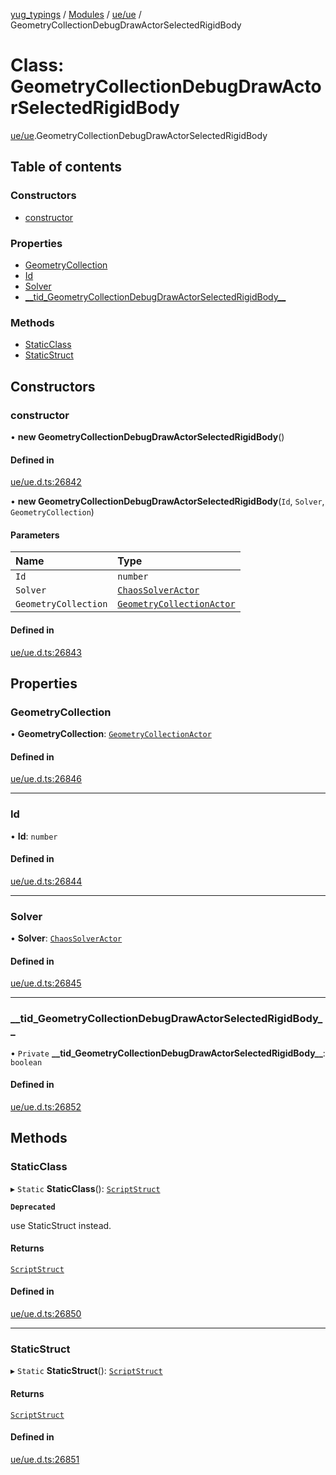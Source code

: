 [yug_typings](../README.md) / [Modules](../modules.md) / [ue/ue](../modules/ue_ue.md) / GeometryCollectionDebugDrawActorSelectedRigidBody

# Class: GeometryCollectionDebugDrawActorSelectedRigidBody

[ue/ue](../modules/ue_ue.md).GeometryCollectionDebugDrawActorSelectedRigidBody

## Table of contents

### Constructors

- [constructor](ue_ue.GeometryCollectionDebugDrawActorSelectedRigidBody.md#constructor)

### Properties

- [GeometryCollection](ue_ue.GeometryCollectionDebugDrawActorSelectedRigidBody.md#geometrycollection)
- [Id](ue_ue.GeometryCollectionDebugDrawActorSelectedRigidBody.md#id)
- [Solver](ue_ue.GeometryCollectionDebugDrawActorSelectedRigidBody.md#solver)
- [\_\_tid\_GeometryCollectionDebugDrawActorSelectedRigidBody\_\_](ue_ue.GeometryCollectionDebugDrawActorSelectedRigidBody.md#__tid_geometrycollectiondebugdrawactorselectedrigidbody__)

### Methods

- [StaticClass](ue_ue.GeometryCollectionDebugDrawActorSelectedRigidBody.md#staticclass)
- [StaticStruct](ue_ue.GeometryCollectionDebugDrawActorSelectedRigidBody.md#staticstruct)

## Constructors

### constructor

• **new GeometryCollectionDebugDrawActorSelectedRigidBody**()

#### Defined in

[ue/ue.d.ts:26842](https://github.com/YugMetaverse/yug_typings/blob/b7d9b19/ue/ue.d.ts#L26842)

• **new GeometryCollectionDebugDrawActorSelectedRigidBody**(`Id`, `Solver`, `GeometryCollection`)

#### Parameters

| Name | Type |
| :------ | :------ |
| `Id` | `number` |
| `Solver` | [`ChaosSolverActor`](ue_ue.ChaosSolverActor.md) |
| `GeometryCollection` | [`GeometryCollectionActor`](ue_ue.GeometryCollectionActor.md) |

#### Defined in

[ue/ue.d.ts:26843](https://github.com/YugMetaverse/yug_typings/blob/b7d9b19/ue/ue.d.ts#L26843)

## Properties

### GeometryCollection

• **GeometryCollection**: [`GeometryCollectionActor`](ue_ue.GeometryCollectionActor.md)

#### Defined in

[ue/ue.d.ts:26846](https://github.com/YugMetaverse/yug_typings/blob/b7d9b19/ue/ue.d.ts#L26846)

___

### Id

• **Id**: `number`

#### Defined in

[ue/ue.d.ts:26844](https://github.com/YugMetaverse/yug_typings/blob/b7d9b19/ue/ue.d.ts#L26844)

___

### Solver

• **Solver**: [`ChaosSolverActor`](ue_ue.ChaosSolverActor.md)

#### Defined in

[ue/ue.d.ts:26845](https://github.com/YugMetaverse/yug_typings/blob/b7d9b19/ue/ue.d.ts#L26845)

___

### \_\_tid\_GeometryCollectionDebugDrawActorSelectedRigidBody\_\_

• `Private` **\_\_tid\_GeometryCollectionDebugDrawActorSelectedRigidBody\_\_**: `boolean`

#### Defined in

[ue/ue.d.ts:26852](https://github.com/YugMetaverse/yug_typings/blob/b7d9b19/ue/ue.d.ts#L26852)

## Methods

### StaticClass

▸ `Static` **StaticClass**(): [`ScriptStruct`](ue_ue.ScriptStruct.md)

**`Deprecated`**

use StaticStruct instead.

#### Returns

[`ScriptStruct`](ue_ue.ScriptStruct.md)

#### Defined in

[ue/ue.d.ts:26850](https://github.com/YugMetaverse/yug_typings/blob/b7d9b19/ue/ue.d.ts#L26850)

___

### StaticStruct

▸ `Static` **StaticStruct**(): [`ScriptStruct`](ue_ue.ScriptStruct.md)

#### Returns

[`ScriptStruct`](ue_ue.ScriptStruct.md)

#### Defined in

[ue/ue.d.ts:26851](https://github.com/YugMetaverse/yug_typings/blob/b7d9b19/ue/ue.d.ts#L26851)
